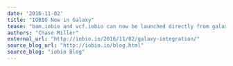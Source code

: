 ```yaml
---
date: '2016-11-02'
title: "IOBIO Now in Galaxy"
tease: "bam.iobio and vcf.iobio can now be launched directly from galaxy using your data already stored there."
authors: "Chase Miller"
external_url: "http://iobio.io/2016/11/02/galaxy-integration/"
source_blog_url: "http://iobio.io/blog.html"
source_blog: "iobio Blog"
---
```

